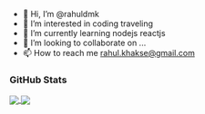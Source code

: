 - 👋 Hi, I’m @rahuldmk
- 👀 I’m interested in coding traveling
- 🌱 I’m currently learning nodejs reactjs 
- 💞️ I’m looking to collaborate on ...
- 📫 How to reach me rahul.khakse@gmail.com

<!---
rahuldmk/rahuldmk is a ✨ special ✨ repository because its `README.md` (this file) appears on your GitHub profile.
You can click the Preview link to take a look at your changes.
--->

### GitHub Stats
<a href="https://github.com/rahuldmk/rahuldmk">
  <img align="center" src="https://github-readme-stats.vercel.app/api/top-langs/?username=rahuldmk&langs_count=3" />
</a>
<a href="https://github.com/rahuldmk/rahuldmk">
  <img align="center" src="https://github-readme-stats.vercel.app/api?username=DjVinnii&custom_title=rahuldmk%27s%20GitHub%20Stats&show_icons=true&count_private=true" />
</a>  
